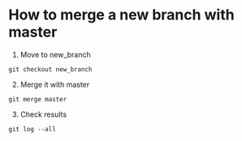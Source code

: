 # How to merge a new branch with master

1.  Move to new_branch
~~~cmd=
git checkout new_branch
~~~
2. Merge it with master
~~~cmd=
git merge master
~~~
3. Check results
~~~cmd=
git log --all
~~~